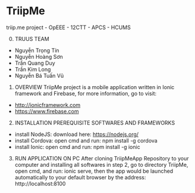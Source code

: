 # TriipMe
triip.me project - OpEEE - 12CTT - APCS - HCUMS

0) TRUUS TEAM
  - Nguyễn Trọng Tín
  - Nguyễn Hoàng Sơn
  - Trần Quang Duy
  - Trần Kim Long
  - Nguyễn Bá Tuấn Vũ

1) OVERVIEW
  TriipMe project is a mobile application written in Ionic framework and Firebase, for more information, go to visit: 
- http://ionicframework.com
- https://www.firebase.com

2) INSTALLATION PREREQUISITE SOFTWARES AND FRAMEWORKS
- install NodeJS: download here: https://nodejs.org/
- install Cordova: open cmd and run: npm install -g cordova
- install Ionic: open cmd and run: npm install -g ionic

3) RUN APPLICATION ON PC
    After cloning TriipMeApp Repository to your computer and installing all softwares in step 2, go to directory TriipMe, open cmd, and run: ionic serve, then the app would be launched automatically to your default browser by the address: http://localhost:8100
  
